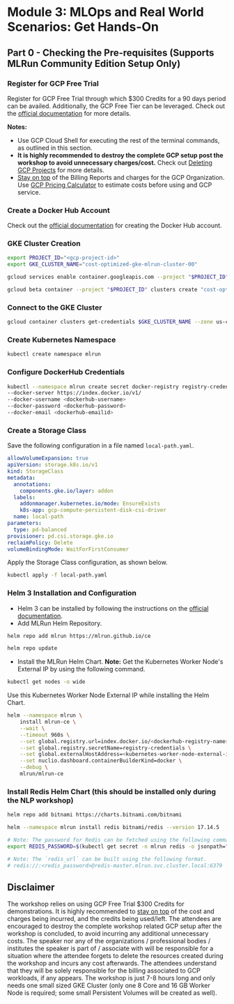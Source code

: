# Module 3: MLOps and Real World Scenarios: Get Hands-On

## Part 0 - Checking the Pre-requisites (Supports MLRun Community Edition Setup Only)

### Register for GCP Free Trial

Register for GCP Free Trial through which $300 Credits for a 90 days period can be availed.
Additionally, the GCP Free Tier can be leveraged.
Check out the [official documentation](https://cloud.google.com/free) for more details.

**Notes:**

- Use GCP Cloud Shell for executing the rest of the terminal commands, as outlined in this section.
- **It is highly recommended to destroy the complete GCP setup post the workshop to avoid unnecessary charges/cost.** Check out [Deleting GCP Projects](https://cloud.google.com/resource-manager/docs/creating-managing-projects#shutting_down_projects) for more details.
- [Stay on top](https://cloud.google.com/free/docs/free-cloud-features#monitor-costs) of the Billing Reports and charges for the GCP Organization. Use [GCP Pricing Calculator](https://cloud.google.com/products/calculator) to estimate costs before using and GCP service.

### Create a Docker Hub Account

Check out the [official documentation](https://docs.docker.com/docker-id/) for creating the Docker Hub account.

### GKE Cluster Creation

```bash
export PROJECT_ID="<gcp-project-id>"
export GKE_CLUSTER_NAME="cost-optimized-gke-mlrun-cluster-00"

gcloud services enable container.googleapis.com --project "$PROJECT_ID"

gcloud beta container --project "$PROJECT_ID" clusters create "cost-optimized-cluster-2-clone-1" --zone "us-central1-c" --no-enable-basic-auth --cluster-version "1.27.2-gke.1200" --release-channel "regular" --machine-type "e2-standard-8" --image-type "COS_CONTAINERD" --disk-type "pd-balanced" --disk-size "100" --metadata disable-legacy-endpoints=true --scopes "https://www.googleapis.com/auth/devstorage.read_only","https://www.googleapis.com/auth/logging.write","https://www.googleapis.com/auth/monitoring","https://www.googleapis.com/auth/servicecontrol","https://www.googleapis.com/auth/service.management.readonly","https://www.googleapis.com/auth/trace.append" --max-pods-per-node "110" --num-nodes "3" --logging=SYSTEM,WORKLOAD --monitoring=SYSTEM --enable-ip-alias --network "projects/$PROJECT_ID/global/networks/default" --subnetwork "projects/$PROJECT_ID/regions/us-central1/subnetworks/default" --no-enable-intra-node-visibility --default-max-pods-per-node "110" --enable-autoscaling --min-nodes "0" --max-nodes "5" --location-policy "BALANCED" --security-posture=standard --workload-vulnerability-scanning=disabled --no-enable-master-authorized-networks --addons HorizontalPodAutoscaling,HttpLoadBalancing,GcePersistentDiskCsiDriver --enable-autoupgrade --enable-autorepair --max-surge-upgrade 1 --max-unavailable-upgrade 0 --enable-autoprovisioning --min-cpu 8 --max-cpu 16 --min-memory 32 --max-memory 64 --autoprovisioning-scopes=https://www.googleapis.com/auth/devstorage.read_only,https://www.googleapis.com/auth/logging.write,https://www.googleapis.com/auth/monitoring,https://www.googleapis.com/auth/servicecontrol,https://www.googleapis.com/auth/service.management.readonly,https://www.googleapis.com/auth/trace.append --enable-autoprovisioning-autorepair --enable-autoprovisioning-autoupgrade --autoprovisioning-max-surge-upgrade 1 --autoprovisioning-max-unavailable-upgrade 0 --autoscaling-profile optimize-utilization --enable-managed-prometheus --enable-vertical-pod-autoscaling --enable-shielded-nodes --node-locations "us-central1-c" && gcloud beta container --project "$PROJECT_ID" node-pools create "nap-e2-standard-2-1fxej3oy" --cluster "$GKE_CLUSTER_NAME" --zone "us-central1-c" --machine-type "e2-standard-2" --image-type "COS_CONTAINERD" --disk-type "pd-balanced" --disk-size "100" --metadata disable-legacy-endpoints=true --scopes "https://www.googleapis.com/auth/devstorage.read_only","https://www.googleapis.com/auth/logging.write","https://www.googleapis.com/auth/monitoring","https://www.googleapis.com/auth/servicecontrol","https://www.googleapis.com/auth/service.management.readonly","https://www.googleapis.com/auth/trace.append" --enable-autoscaling --min-nodes "0" --max-nodes "1000" --location-policy "BALANCED" --enable-autoupgrade --enable-autorepair --max-surge-upgrade 1 --max-unavailable-upgrade 0 --max-pods-per-node "110" --node-locations "us-central1-c"
```

### Connect to the GKE Cluster

```bash
gcloud container clusters get-credentials $GKE_CLUSTER_NAME --zone us-central1-c --project $PROJECT_ID
```

### Create Kubernetes Namespace

```bash
kubectl create namespace mlrun
```

### Configure DockerHub Credentials

```bash
kubectl --namespace mlrun create secret docker-registry registry-credentials
--docker-server https://index.docker.io/v1/
--docker-username <dockerhub-username>
--docker-password <dockerhub-password>
--docker-email <dockerhub-emailid>
```

### Create a Storage Class

Save the following configuration in a file named `local-path.yaml`.

```yaml
allowVolumeExpansion: true
apiVersion: storage.k8s.io/v1
kind: StorageClass
metadata:
  annotations:
    components.gke.io/layer: addon
  labels:
    addonmanager.kubernetes.io/mode: EnsureExists
    k8s-app: gcp-compute-persistent-disk-csi-driver
  name: local-path
parameters:
  type: pd-balanced
provisioner: pd.csi.storage.gke.io
reclaimPolicy: Delete
volumeBindingMode: WaitForFirstConsumer
```

Apply the Storage Class configuration, as shown below.

```bash
kubectl apply -f local-path.yaml
```

### Helm 3 Installation and Configuration

- Helm 3 can be installed by following the instructions on the [official documentation](https://helm.sh/docs/intro/install/).
- Add MLRun Helm Repository.

```bash
helm repo add mlrun https://mlrun.github.io/ce

helm repo update
```

- Install the MLRun Helm Chart.
  **Note:** Get the Kubernetes Worker Node's External IP by using the following command.

```bash
kubectl get nodes -o wide
```

Use this Kubernetes Worker Node External IP while installing the Helm Chart.

```bash
helm --namespace mlrun \
    install mlrun-ce \
    --wait \
    --timeout 960s \
    --set global.registry.url=index.docker.io/<dockerhub-registry-name> \
    --set global.registry.secretName=registry-credentials \
    --set global.externalHostAddress=<kubernetes-worker-node-external-ip> \
    --set nuclio.dashboard.containerBuilderKind=docker \
    --debug \
    mlrun/mlrun-ce
```

### Install Redis Helm Chart (this should be installed only during the NLP workshop)

```bash
helm repo add bitnami https://charts.bitnami.com/bitnami

helm --namespace mlrun install redis bitnami/redis --version 17.14.5

# Note: The password for Redis can be fetched using the following command.
export REDIS_PASSWORD=$(kubectl get secret -n mlrun redis -o jsonpath="{.data.redis-password}" | base64 -d)

# Note: The `redis_url` can be built using the following format.
# redis://:<redis_password>@redis-master.mlrun.svc.cluster.local:6379
```

## Disclaimer

The workshop relies on using GCP Free Trial $300 Credits for demonstrations. It is highly recommended to [stay on top](https://cloud.google.com/free/docs/free-cloud-features#monitor-costs) of the cost and charges being incurred, and the credits being used/left. The attendees are encouraged to destroy the complete workshop related GCP setup after the workshop is concluded, to avoid incurring any additional unnecessary costs. The speaker nor any of the organizations / professional bodies / institutes the speaker is part of / associate with will be responsible for a situation where the attendee forgets to delete the resources created during the workshop and incurs any cost afterwards. The attendees understand that they will be solely responsible for the billing associated to GCP workloads, if any appears. The workshop is just 7-8 hours long and only needs one small sized GKE Cluster (only one 8 Core and 16 GB Worker Node is required; some small Persistent Volumes will be created as well).
